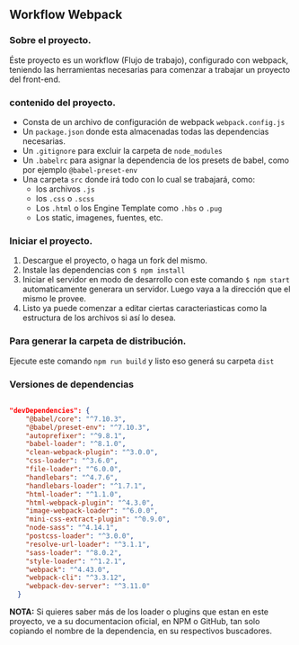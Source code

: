 ## Workflow Webpack

### Sobre el proyecto.

Éste proyecto es un workflow (Flujo de trabajo), configurado con webpack, teniendo las herramientas necesarias para comenzar a trabajar un proyecto del front-end.


### contenido del proyecto.

* Consta de un archivo de configuración de webpack `webpack.config.js`
* Un `package.json` donde esta almacenadas todas las dependencias necesarias.
* Un `.gitignore` para excluir la carpeta de `node_modules`
* Un `.babelrc` para asignar la dependencia de los presets de babel, como por ejemplo `@babel-preset-env`
* Una carpeta `src` donde irá todo con lo cual se trabajará, como:
  * los archivos `.js` 
  * los `.css` o `.scss`
  * Los `.html` o los Engine Template como `.hbs` o `.pug`
  * Los static, imagenes, fuentes, etc.

### Iniciar el proyecto.

1. Descargue el proyecto, o haga un fork del mismo.
2. Instale las dependencias con `$ npm install`
3. Iniciar el servidor en modo de desarrollo con este comando `$ npm start` automaticamente generara un servidor. Luego vaya a la dirección que el mismo le provee.
4. Listo ya puede comenzar a editar ciertas caracteriasticas como la estructura de los archivos si así lo desea.

### Para generar la carpeta de distribución.

Ejecute este comando `npm run build` y listo eso generá su carpeta `dist` 

### Versiones de dependencias

```json

"devDependencies": {
    "@babel/core": "^7.10.3",
    "@babel/preset-env": "^7.10.3",
    "autoprefixer": "^9.8.1",
    "babel-loader": "^8.1.0",
    "clean-webpack-plugin": "^3.0.0",
    "css-loader": "^3.6.0",
    "file-loader": "^6.0.0",
    "handlebars": "^4.7.6",
    "handlebars-loader": "^1.7.1",
    "html-loader": "^1.1.0",
    "html-webpack-plugin": "^4.3.0",
    "image-webpack-loader": "^6.0.0",
    "mini-css-extract-plugin": "^0.9.0",
    "node-sass": "^4.14.1",
    "postcss-loader": "^3.0.0",
    "resolve-url-loader": "^3.1.1",
    "sass-loader": "^8.0.2",
    "style-loader": "^1.2.1",
    "webpack": "^4.43.0",
    "webpack-cli": "^3.3.12",
    "webpack-dev-server": "^3.11.0"
  }

```

**NOTA:** Si quieres saber más de los loader o plugins que estan en este proyecto, ve a su documentacion oficial, en NPM o GitHub, tan solo copiando el nombre de la dependencia, en su respectivos buscadores.
